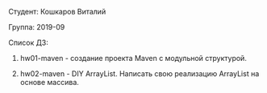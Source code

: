 Студент: Кошкаров Виталий

Группа: 2019-09

Список ДЗ:
1. hw01-maven - создание проекта Maven с модульной структурой.

2. hw02-maven - DIY ArrayList. Написать свою реализацию ArrayList на основе массива.